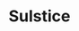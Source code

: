 ---
title: Sulstice
github: https://github.com/Sulstice
mode: light
transition: 3s
archetype:
  - Little Bit of Everything
---